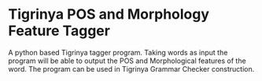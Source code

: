 # Tigrinya POS and Morphology Feature Tagger
A python based Tigrinya tagger program. Taking words as input the program will be able to output the POS and Morphological features of the word. The program can be used in Tigrinya Grammar Checker construction.
